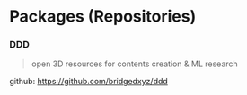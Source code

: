 # Packages (Repositories)

### DDD

> open 3D resources for contents creation & ML research

github: https://github.com/bridgedxyz/ddd

<!--
use this template to
### Package name (Repository name)
> Short description


body: put your full long description with images, website links and more.


[Learn More](./repositories/example)
-->
